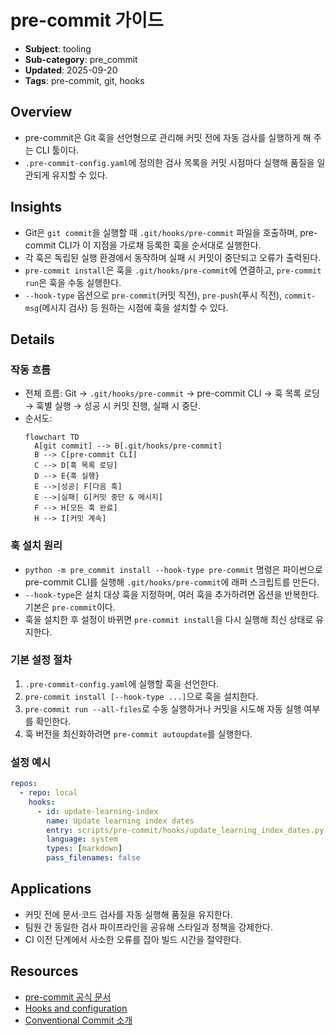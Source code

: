 # pre-commit 가이드

- **Subject**: tooling
- **Sub-category**: pre_commit
- **Updated**: 2025-09-20
- **Tags**: pre-commit, git, hooks

## Overview
- pre-commit은 Git 훅을 선언형으로 관리해 커밋 전에 자동 검사를 실행하게 해 주는 CLI 툴이다.
- `.pre-commit-config.yaml`에 정의한 검사 목록을 커밋 시점마다 실행해 품질을 일관되게 유지할 수 있다.

## Insights
- Git은 `git commit`을 실행할 때 `.git/hooks/pre-commit` 파일을 호출하며, pre-commit CLI가 이 지점을 가로채 등록한 훅을 순서대로 실행한다.
- 각 훅은 독립된 실행 환경에서 동작하며 실패 시 커밋이 중단되고 오류가 출력된다.
- `pre-commit install`은 훅을 `.git/hooks/pre-commit`에 연결하고, `pre-commit run`은 훅을 수동 실행한다.
- `--hook-type` 옵션으로 `pre-commit`(커밋 직전), `pre-push`(푸시 직전), `commit-msg`(메시지 검사) 등 원하는 시점에 훅을 설치할 수 있다.

## Details

### 작동 흐름
- 전체 흐름: Git → `.git/hooks/pre-commit` → pre-commit CLI → 훅 목록 로딩 → 훅별 실행 → 성공 시 커밋 진행, 실패 시 중단.
- 순서도:
  ```mermaid
  flowchart TD
    A[git commit] --> B[.git/hooks/pre-commit]
    B --> C[pre-commit CLI]
    C --> D[훅 목록 로딩]
    D --> E{훅 실행}
    E -->|성공| F[다음 훅]
    E -->|실패| G[커밋 중단 & 메시지]
    F --> H[모든 훅 완료]
    H --> I[커밋 계속]
  ```

### 훅 설치 원리
- `python -m pre_commit install --hook-type pre-commit` 명령은 파이썬으로 pre-commit CLI를 실행해 `.git/hooks/pre-commit`에 래퍼 스크립트를 만든다.
- `--hook-type`은 설치 대상 훅을 지정하며, 여러 훅을 추가하려면 옵션을 반복한다. 기본은 `pre-commit`이다.
- 훅을 설치한 후 설정이 바뀌면 `pre-commit install`을 다시 실행해 최신 상태로 유지한다.

### 기본 설정 절차
1. `.pre-commit-config.yaml`에 실행할 훅을 선언한다.
2. `pre-commit install [--hook-type ...]`으로 훅을 설치한다.
3. `pre-commit run --all-files`로 수동 실행하거나 커밋을 시도해 자동 실행 여부를 확인한다.
4. 훅 버전을 최신화하려면 `pre-commit autoupdate`를 실행한다.

### 설정 예시
```yaml
repos:
  - repo: local
    hooks:
      - id: update-learning-index
        name: Update learning index dates
        entry: scripts/pre-commit/hooks/update_learning_index_dates.py
        language: system
        types: [markdown]
        pass_filenames: false
```

## Applications
- 커밋 전에 문서·코드 검사를 자동 실행해 품질을 유지한다.
- 팀원 간 동일한 검사 파이프라인을 공유해 스타일과 정책을 강제한다.
- CI 이전 단계에서 사소한 오류를 잡아 빌드 시간을 절약한다.

## Resources
- [pre-commit 공식 문서](https://pre-commit.com/)
- [Hooks and configuration](https://pre-commit.com/#hooks)
- [Conventional Commit 소개](https://www.conventionalcommits.org/)

